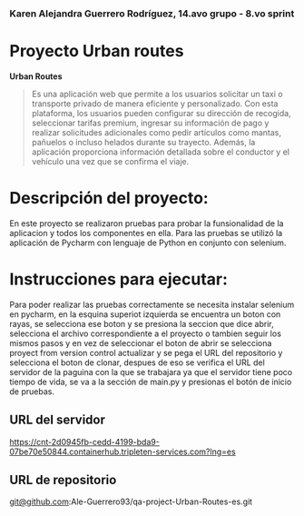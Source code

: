 ### Karen Alejandra Guerrero Rodríguez, 14.avo grupo - 8.vo sprint

# Proyecto Urban routes
**Urban Routes** 
>Es una aplicación web que permite a los usuarios solicitar un taxi o transporte privado de manera eficiente y personalizado. Con esta plataforma,
>los usuarios pueden configurar su dirección de recogida, seleccionar tarifas premium, ingresar su información de pago y realizar solicitudes adicionales
>como pedir artículos como mantas, pañuelos o incluso helados durante su trayecto. Además, la aplicación proporciona información detallada sobre el conductor y
>el vehículo una vez que se confirma el viaje.

# Descripción del proyecto:
En este proyecto se realizaron pruebas para probar la funsionalidad de la aplicacion y todos los componentes en ella.
Para las pruebas se utilizó la aplicación de Pycharm con lenguaje de Python en conjunto con selenium.

# Instrucciones para ejecutar:
Para poder realizar las pruebas correctamente se necesita instalar selenium en pycharm, en la esquina superiot izquierda se encuentra un boton con rayas, 
se selecciona ese boton y se presiona la seccion que dice abrir, selecciona el archivo correspondiente a el proyecto o tambien seguir los mismos pasos y 
en vez de seleccionar el boton de abrir se selecciona proyect from version control actualizar y se pega el URL del repositorio y selecciona el  boton de clonar, 
despues de eso se verifica el URL del servidor de la paguina con la que se trabajara ya que el servidor tiene poco tiempo de vida,  se va a la sección de main.py y presionas el botón de inicio de pruebas.

## URL del servidor
https://cnt-2d0945fb-cedd-4199-bda9-07be70e50844.containerhub.tripleten-services.com?lng=es
## URL de repositorio
git@github.com:Ale-Guerrero93/qa-project-Urban-Routes-es.git

